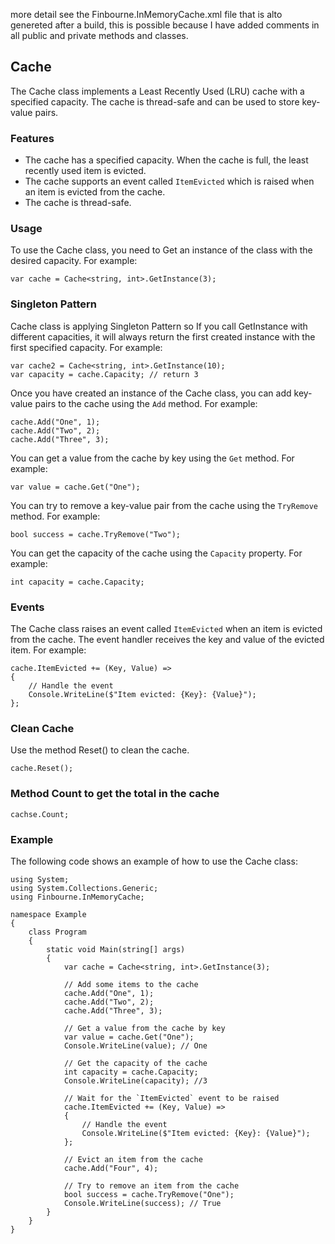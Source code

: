 more detail see the Finbourne.InMemoryCache.xml file  that is alto genereted after a build, this is possible 
because I have added comments in all public and private methods and classes.

## Cache

The Cache class implements a Least Recently Used (LRU) cache with a specified capacity. The cache is thread-safe and can be used to store key-value pairs.

### Features

* The cache has a specified capacity. When the cache is full, the least recently used item is evicted.
* The cache supports an event called `ItemEvicted` which is raised when an item is evicted from the cache.
* The cache is thread-safe.

### Usage

To use the Cache class, you need to Get an instance of the class with the desired capacity. For example:

```
var cache = Cache<string, int>.GetInstance(3);
```
### Singleton Pattern

Cache class is applying Singleton Pattern so If you call GetInstance with different capacities, it will always return the first created instance with the first specified capacity. For example:

```
var cache2 = Cache<string, int>.GetInstance(10);
var capacity = cache.Capacity; // return 3

```

Once you have created an instance of the Cache class, you can add key-value pairs to the cache using the `Add` method. For example:

```
cache.Add("One", 1);
cache.Add("Two", 2);
cache.Add("Three", 3);
```

You can get a value from the cache by key using the `Get` method. For example:

```
var value = cache.Get("One");
```

You can try to remove a key-value pair from the cache using the `TryRemove` method. For example:

```
bool success = cache.TryRemove("Two");
```

You can get the capacity of the cache using the `Capacity` property. For example:

```
int capacity = cache.Capacity;
```

### Events

The Cache class raises an event called `ItemEvicted` when an item is evicted from the cache. The event handler receives the key and value of the evicted item. For example:

```
cache.ItemEvicted += (Key, Value) =>
{
    // Handle the event
    Console.WriteLine($"Item evicted: {Key}: {Value}");
};
```


### Clean Cache

Use the method Reset() to clean the cache.

```
cache.Reset();
```

### Method Count to get the total in the cache

```
cachse.Count;
```

### Example

The following code shows an example of how to use the Cache class:

```
using System;
using System.Collections.Generic;
using Finbourne.InMemoryCache;

namespace Example
{
    class Program
    {
        static void Main(string[] args)
        {
            var cache = Cache<string, int>.GetInstance(3);

            // Add some items to the cache
            cache.Add("One", 1);
            cache.Add("Two", 2);
            cache.Add("Three", 3);

            // Get a value from the cache by key
            var value = cache.Get("One");
            Console.WriteLine(value); // One

            // Get the capacity of the cache
            int capacity = cache.Capacity;
            Console.WriteLine(capacity); //3

            // Wait for the `ItemEvicted` event to be raised
            cache.ItemEvicted += (Key, Value) =>
            {
                // Handle the event
                Console.WriteLine($"Item evicted: {Key}: {Value}");
            };

            // Evict an item from the cache
            cache.Add("Four", 4);
  
            // Try to remove an item from the cache
            bool success = cache.TryRemove("One");
            Console.WriteLine(success); // True
        }
    }
}
```
